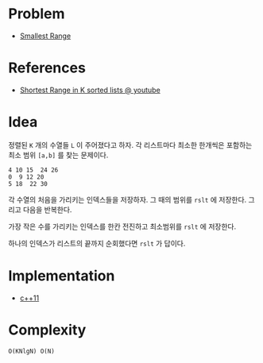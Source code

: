 # Problem

* [Smallest Range](https://leetcode.com/problems/smallest-range/)

# References

* [Shortest Range in K sorted lists @ youtube](https://www.youtube.com/watch?v=Fqal25ZgEDo)

# Idea

정렬된 `K` 개의 수열들 `L` 이 주어졌다고 하자. 각 리스트마다
최소한 한개씩은 포함하는 최소 범위 `[a,b]` 를 찾는 문제이다.

```
4 10 15  24 26
0  9 12 20
5 18  22 30
```

각 수열의 처음을 가리키는 인덱스들을 저장하자.
그 때의 범위를 `rslt` 에 저장한다. 그리고 다음을 반복한다.

가장 작은 수를 가리키는 인덱스를 한칸 전진하고
최소범위를 `rslt` 에 저장한다.

하나의 인덱스가 리스트의 끝까지 순회했다면 `rslt` 가
답이다.

# Implementation

* [c++11](a.cpp)

# Complexity

```
O(KNlgN) O(N)
```

